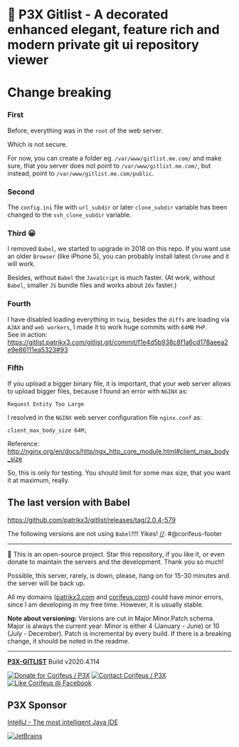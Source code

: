 [//]: #@corifeus-header

# 🤖 P3X Gitlist - A decorated enhanced elegant, feature rich and modern private git ui repository viewer

                        
[//]: #@corifeus-header:end
# Change breaking

### First 
Before, everything was in the `root` of the web server.  

Which is not secure.  

For now, you can create a folder eg. `/var/www/gitlist.me.com/` and make sure, that you server does not point to `/var/www/gitlist.me.com/`, but instead, point to `/var/www/gitlist.me.com/public`.

### Second
The `config.ini` file with `url_subdir` or later `clone_subdir` variable has been changed to the `ssh_clone_subdir` variable.

### Third 😀
I removed `Babel`, we started to upgrade in 2018 on this repo. If you want use an older `Browser` (like iPhone 5), you can probably install latest `Chrome` and it will work.
   
Besides, without `Babel` the `JavaScript` is much faster. (At work, without `Babel`, smaller `JS` bundle files and works about `20x` faster.)


### Fourth
I have disabled loading everything in `twig`, besides the `diffs` are loading via `AJAX` and `web workers`, I made it to work huge commits with `64MB` `PHP`.  
See in action:  
https://gitlist.patrikx3.com/gitlist.git/commit/f1e4d5b938c8f1a6cd178aeea2e9e86111ea5323#93  

### Fifth
If you upload a bigger binary file, it is important, that your web server allows to upload bigger files, because I found an error with `NGINX` as: 
```text
Request Entity Too Large
```

I resolved in the `NGINX` web server configuration file `nginx.conf` as:
  
`client_max_body_size 64M;`
  
Reference:  
http://nginx.org/en/docs/http/ngx_http_core_module.html#client_max_body_size
  
So, this is only for testing. You should limit for some max size, that you want it at maximum, really.

## The last version with Babel
https://github.com/patrikx3/gitlist/releases/tag/2.0.4-579

The following versions are not using `Babel`!!!! Yikes!
[//]: #@corifeus-footer

---

🙏 This is an open-source project. Star this repository, if you like it, or even donate to maintain the servers and the development. Thank you so much!

Possible, this server, rarely, is down, please, hang on for 15-30 minutes and the server will be back up.

All my domains ([patrikx3.com](https://patrikx3.com) and [corifeus.com](https://corifeus.com)) could have minor errors, since I am developing in my free time. However, it is usually stable.

**Note about versioning:** Versions are cut in Major.Minor.Patch schema. Major is always the current year. Minor is either 4 (January - June) or 10 (July - December). Patch is incremental by every build. If there is a breaking change, it should be noted in the readme.


---

[**P3X-GITLIST**](https://pages.corifeus.com/gitlist) Build v2020.4.114

[![Donate for Corifeus / P3X](https://img.shields.io/badge/Donate-Corifeus-003087.svg)](https://www.paypal.com/cgi-bin/webscr?cmd=_s-xclick&hosted_button_id=QZVM4V6HVZJW6)  [![Contact Corifeus / P3X](https://img.shields.io/badge/Contact-P3X-ff9900.svg)](https://www.patrikx3.com/en/front/contact) [![Like Corifeus @ Facebook](https://img.shields.io/badge/LIKE-Corifeus-3b5998.svg)](https://www.facebook.com/corifeus.software)


## P3X Sponsor

[IntelliJ - The most intelligent Java IDE](https://www.jetbrains.com/?from=patrikx3)

[![JetBrains](https://cdn.corifeus.com/assets/svg/jetbrains-logo.svg)](https://www.jetbrains.com/?from=patrikx3)




[//]: #@corifeus-footer:end